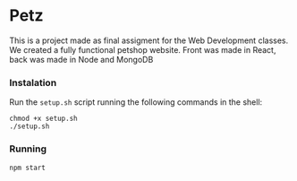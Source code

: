 # Petz

This is a project made as final assigment for the Web Development classes. We created a fully functional petshop website. 
Front was made in React, back was made in Node and MongoDB

### Instalation

Run the `setup.sh` script running the following commands in the shell:
```
chmod +x setup.sh
./setup.sh
```

### Running

```
npm start
```

